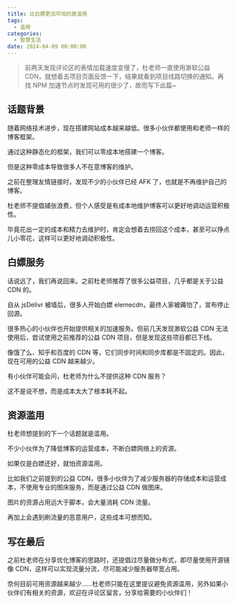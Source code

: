 ```yaml
---
title: 比白嫖更加可怕的是滥用
tags:
  - 滥用
categories:
  - 智慧生活
date: 2024-04-09 00:00:00
---
```


> 前两天发现评论区的表情加载速度变慢了，杜老师一直使用渺软公益 CDN，就想着去项目页面反馈一下，结果就看到项目线路切换的通知。再找 NPM 加速节点时发现可用的很少了，故而写下此篇~

<!-- more -->

## 话题背景

随着网络技术进步，现在搭建网站成本越来越低。很多小伙伴都使用和老师一样的博客框架。

通过这种静态化的框架，我们可以零成本地搭建一个博客。

但是这种零成本导致很多人不在意博客的维护。

之前在整理友情链接时，发现不少的小伙伴已经 AFK 了，也就是不再维护自己的博客。

杜老师不提倡铺张浪费，但个人感受是有成本地维护博客可以更好地调动运营积极性。

毕竟花出一定的成本和精力去维护时，肯定会想着去捞回这个成本，甚至可以挣点儿小零花，这样可以更好地调动积极性。

## 白嫖服务

话说远了，我们再说回来。之前杜老师推荐了很多公益项目，几乎都是关于公益 CDN 的。

自从 jsDelivr 被墙后，很多人开始白嫖 elemecdn，最终人家被薅怕了，宣布停止回源。

很多热心的小伙伴也开始提供相关的加速服务。但前几天发现渺软公益 CDN 无法使用后，尝试使用之前推荐的公益 CDN 项目，但是发现这些项目都已下线。

像饿了么、知乎和百度的 CDN 等，它们同步时间和同步库都是不固定的。因此，现在可用的公益 CDN 越来越少。

有小伙伴可能会问，杜老师为什么不提供这种 CDN 服务？

这不是说不想，而是成本太大了根本耗不起。

## 资源滥用

杜老师想提到的下一个话题就是滥用。

不少小伙伴为了降低博客的运营成本，不断白嫖网络上的资源。

如果仅是白嫖还好，就怕资源滥用。

比如我们之前提到的公益 CDN，很多小伙伴为了减少服务器的存储成本和运营成本，不使用专业的图床服务，而是通过公益 CDN 做图床。

图片的资源占用远大于脚本，会大量消耗 CDN 流量。

再加上会遇到刷流量的恶意用户，这些成本可想而知。

## 写在最后

之前杜老师在分享优化博客的思路时，还提倡过尽量做分布式，即尽量使用开源镜像 CDN，这样可以实现流量分流，尽可能减少服务器带宽占用。

奈何目前可用资源越来越少……杜老师只能在这里提议避免资源滥用，另外如果小伙伴们有相关的资源，欢迎在评论区留言，分享给需要的小伙伴们！